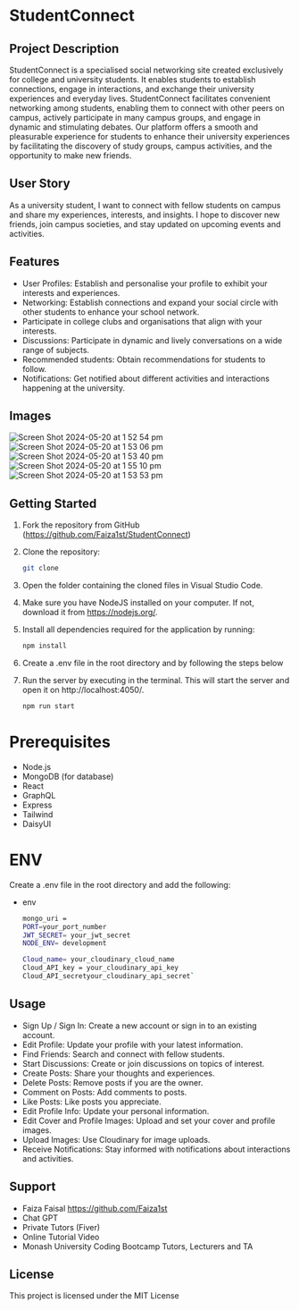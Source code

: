# StudentConnect

## Project Description
StudentConnect is a specialised social networking site created exclusively for college and university students. It enables students to establish connections, engage in interactions, and exchange their university experiences and everyday lives. StudentConnect facilitates convenient networking among students, enabling them to connect with other peers on campus, actively participate in many campus groups, and engage in dynamic and stimulating debates. Our platform offers a smooth and pleasurable experience for students to enhance their university experiences by facilitating the discovery of study groups, campus activities, and the opportunity to make new friends.

## User Story
 As a university student, I want to connect with fellow students on campus and share my experiences, interests, and insights. I hope to discover new friends, join campus societies, and stay updated on upcoming events and activities.

## Features
- User Profiles: Establish and personalise your profile to exhibit your interests and experiences.
- Networking: Establish connections and expand your social circle with other students to enhance your school network.
- Participate in college clubs and organisations that align with your interests.
- Discussions: Participate in dynamic and lively conversations on a wide range of subjects.
- Recommended students: Obtain recommendations for students to follow.
- Notifications: Get notified about different activities and interactions happening at the university.

## Images 
![Screen Shot 2024-05-20 at 1 52 54 pm](https://github.com/Faiza1st/StudentConnect/assets/150220093/f451ac14-e270-48b6-9f9c-2cd5a08fe2c0)
![Screen Shot 2024-05-20 at 1 53 06 pm](https://github.com/Faiza1st/StudentConnect/assets/150220093/652777c1-dcf1-4e17-a3fb-6b94cc2cc266)
![Screen Shot 2024-05-20 at 1 53 40 pm](https://github.com/Faiza1st/StudentConnect/assets/150220093/8766ab26-1441-45a1-87bc-d08d46705472)
![Screen Shot 2024-05-20 at 1 55 10 pm](https://github.com/Faiza1st/StudentConnect/assets/150220093/28c7024e-2fd8-4230-88ce-b82aa3b45049)
![Screen Shot 2024-05-20 at 1 53 53 pm](https://github.com/Faiza1st/StudentConnect/assets/150220093/24119a8b-9b21-44d0-81e7-cacdd77b1af1)




## Getting Started
1. Fork the repository from GitHub (https://github.com/Faiza1st/StudentConnect)
2. Clone the repository:
    ```bash
    git clone
    ```
3. Open the folder containing the cloned files in Visual Studio Code.
4. Make sure you have NodeJS installed on your computer. If not, download it from https://nodejs.org/.
5. Install all dependencies required for the application by running:

    ```bash
    npm install
    ```
6. Create a .env file in the root directory and by following the steps below
7. Run the server by executing in the terminal. This will start the server and open it on http://localhost:4050/.

    ```bash
    npm run start
    ```


# Prerequisites
- Node.js
- MongoDB (for database)
- React
- GraphQL
- Express
- Tailwind 
- DaisyUI

# ENV
Create a .env file in the root directory and add the following:
- env
    ```bash
    mongo_uri =  
    PORT=your_port_number
    JWT_SECRET= your_jwt_secret
    NODE_ENV= development

    Cloud_name= your_cloudinary_cloud_name
    Cloud_API_key = your_cloudinary_api_key
    Cloud_API_secretyour_cloudinary_api_secret`
    ```

## Usage
- Sign Up / Sign In: Create a new account or sign in to an existing account.
- Edit Profile: Update your profile with your latest information.
- Find Friends: Search and connect with fellow students.
- Start Discussions: Create or join discussions on topics of interest.
- Create Posts: Share your thoughts and experiences.
- Delete Posts: Remove posts if you are the owner.
- Comment on Posts: Add comments to posts.
- Like Posts: Like posts you appreciate.
- Edit Profile Info: Update your personal information.
- Edit Cover and Profile Images: Upload and set your cover and profile images.
- Upload Images: Use Cloudinary for image uploads.
- Receive Notifications: Stay informed with notifications about interactions and activities.

## Support
- Faiza Faisal https://github.com/Faiza1st
- Chat GPT
- Private Tutors (Fiver)
- Online Tutorial Video 
- Monash University Coding Bootcamp Tutors, Lecturers and TA


## License
This project is licensed under the MIT License 
